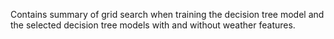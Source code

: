 Contains summary of grid search when training the decision tree model and the selected decision tree models with and without weather features.